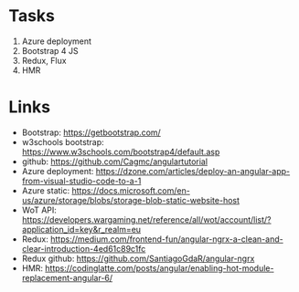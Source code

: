 # Tasks

1. Azure deployment
2. Bootstrap 4 JS
3. Redux, Flux
4. HMR

# Links

* Bootstrap: https://getbootstrap.com/
* w3schools bootstrap: https://www.w3schools.com/bootstrap4/default.asp
* github: https://github.com/Cagmc/angulartutorial
* Azure deployment: https://dzone.com/articles/deploy-an-angular-app-from-visual-studio-code-to-a-1
* Azure static: https://docs.microsoft.com/en-us/azure/storage/blobs/storage-blob-static-website-host
* WoT API: https://developers.wargaming.net/reference/all/wot/account/list/?application_id=key&r_realm=eu
* Redux: https://medium.com/frontend-fun/angular-ngrx-a-clean-and-clear-introduction-4ed61c89c1fc
* Redux github: https://github.com/SantiagoGdaR/angular-ngrx
* HMR: https://codinglatte.com/posts/angular/enabling-hot-module-replacement-angular-6/